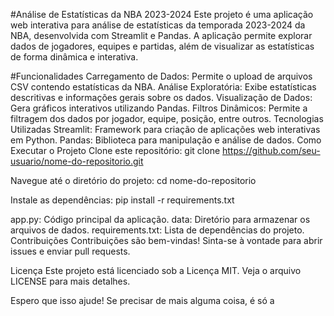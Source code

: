#Análise de Estatísticas da NBA 2023-2024
Este projeto é uma aplicação web interativa para análise de estatísticas da temporada 2023-2024 da NBA, desenvolvida com Streamlit e Pandas. A aplicação permite explorar dados de jogadores, equipes e partidas, além de visualizar as estatísticas de forma dinâmica e interativa.

#Funcionalidades
Carregamento de Dados: Permite o upload de arquivos CSV contendo estatísticas da NBA.
Análise Exploratória: Exibe estatísticas descritivas e informações gerais sobre os dados.
Visualização de Dados: Gera gráficos interativos utilizando Pandas.
Filtros Dinâmicos: Permite a filtragem dos dados por jogador, equipe, posição, entre outros.
Tecnologias Utilizadas
Streamlit: Framework para criação de aplicações web interativas em Python.
Pandas: Biblioteca para manipulação e análise de dados.
Como Executar o Projeto
Clone este repositório:
git clone https://github.com/seu-usuario/nome-do-repositorio.git

Navegue até o diretório do projeto:
cd nome-do-repositorio

Instale as dependências:
pip install -r requirements.txt


app.py: Código principal da aplicação.
data: Diretório para armazenar os arquivos de dados.
requirements.txt: Lista de dependências do projeto.
Contribuições
Contribuições são bem-vindas! Sinta-se à vontade para abrir issues e enviar pull requests.

Licença
Este projeto está licenciado sob a Licença MIT. Veja o arquivo LICENSE para mais detalhes.

Espero que isso ajude! Se precisar de mais alguma coisa, é só a
